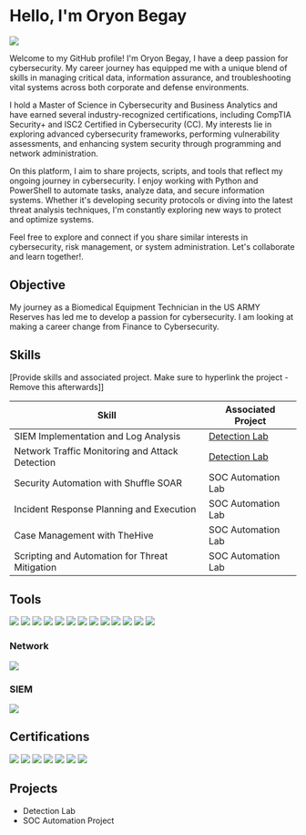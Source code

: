# Hello, I'm Oryon Begay
<a href="https://www.linkedin.com/in/oryonbegay/"><img src="https://img.shields.io/badge/-LinkedIn-0072b1?&style=for-the-badge&logo=linkedin&logoColor=white" /></a>

Welcome to my GitHub profile! I'm Oryon Begay, I have a deep passion for cybersecurity. My career journey has equipped me with a unique blend of skills in managing critical data, information assurance, and troubleshooting vital systems across both corporate and defense environments.

I hold a Master of Science in Cybersecurity and Business Analytics and have earned several industry-recognized certifications, including CompTIA Security+ and ISC2 Certified in Cybersecurity (CC). My interests lie in exploring advanced cybersecurity frameworks, performing vulnerability assessments, and enhancing system security through programming and network administration.

On this platform, I aim to share projects, scripts, and tools that reflect my ongoing journey in cybersecurity. I enjoy working with Python and PowerShell to automate tasks, analyze data, and secure information systems. Whether it's developing security protocols or diving into the latest threat analysis techniques, I'm constantly exploring new ways to protect and optimize systems.

Feel free to explore and connect if you share similar interests in cybersecurity, risk management, or system administration. Let's collaborate and learn together!.

## Objective

My journey as a Biomedical Equipment Technician in the US ARMY Reserves has led me to develop a passion for cybersecurity. I am looking at making a career change from Finance to Cybersecurity.

## Skills
[Provide skills and associated project. Make sure to hyperlink the project - Remove this afterwards]]

| Skill                                         | Associated Project         |
|-----------------------------------------------|----------------------------|
| SIEM Implementation and Log Analysis          | <a href="https://google.com">Detection Lab</a>|
| Network Traffic Monitoring and Attack Detection | <a href="https://google.com">Detection Lab</a>|
| Security Automation with Shuffle SOAR         | SOC Automation Lab|
| Incident Response Planning and Execution      | SOC Automation Lab|
| Case Management with TheHive                  | SOC Automation Lab|
| Scripting and Automation for Threat Mitigation | SOC Automation Lab|

## Tools
<img src="https://img.shields.io/badge/-Microsoft_Azure-0089D6?&style=for-the-badge&logo=Microsoft-Azure&logoColor=white" /> <img src="https://img.shields.io/badge/-Tableau-E97627?&style=for-the-badge&logo=Tableau&logoColor=white" /> <img src="https://img.shields.io/badge/-SQL-4479A1?&style=for-the-badge&logo=MySQL&logoColor=white" /> <img src="https://img.shields.io/badge/-Autopsy-555555?&style=for-the-badge&logoColor=white" /> <img src="https://img.shields.io/badge/-HxD-FF0000?&style=for-the-badge&logoColor=white" /> <img src="https://img.shields.io/badge/-FTK_Imager-0078D4?&style=for-the-badge&logoColor=white" /> <img src="https://img.shields.io/badge/-Change_Management-00A4EF?&style=for-the-badge&logo=Microsoft&logoColor=white" /> <img src="https://img.shields.io/badge/-Imaging-FF6F00?&style=for-the-badge&logoColor=white" /> <img src="https://img.shields.io/badge/-OSI_Model-000000?&style=for-the-badge&logoColor=white" /> <img src="https://img.shields.io/badge/-Active_Directory-0089D6?&style=for-the-badge&logo=Microsoft&logoColor=white" /> <img src="https://img.shields.io/badge/-NIST_Cybersecurity_Framework-4CAF50?&style=for-the-badge&logoColor=white" /> <img src="https://img.shields.io/badge/-NIST_800--37(RMF)-00A4EF?&style=for-the-badge&logoColor=white" /> <img src="https://img.shields.io/badge/-Python-3776AB?&style=for-the-badge&logo=Python&logoColor=white" />

### Network
<div>
    <img src="https://img.shields.io/badge/-Wireshark-1679A7?&style=for-the-badge&logo=Wireshark&logoColor=white" />
    
</div>


### SIEM
<div>
    <img src="https://img.shields.io/badge/-Microsoft_Sentinel-0078D4?&style=for-the-badge&logo=Microsoft&logoColor=white" />
    

## Certifications

<div>
<img src="https://img.shields.io/badge/-Security%2B-FF0000?&style=for-the-badge&logo=CompTIA&logoColor=white" />
<img src="https://img.shields.io/badge/-Certified%20in%20Cybersecurity-007ACC?style=for-the-badge&logo=ISC2&logoColor=white" />
<img src="https://img.shields.io/badge/GRC%20Certify-GRCP-FF5733?style=for-the-badge&logo=GRCP&logoColor=white" />
<img src="https://img.shields.io/badge/GRC%20Certify-GRCA-FF5733?style=for-the-badge&logo=GRCA&logoColor=white" />
<img src="https://img.shields.io/badge/Cyber%20Security%20GRC-Mastery%20Certified-4CAF50?style=for-the-badge&logo=GRC&logoColor=white" />
<img src="https://img.shields.io/badge/Google-IT_Support_Certified-4285F4?style=for-the-badge&logo=Google&logoColor=white" />
<img src="https://img.shields.io/badge/Google-Cybersecurity_Professional_Certified-4285F4?style=for-the-badge&logo=Google&logoColor=white" />






</div>

## Projects
- Detection Lab
- SOC Automation Project
